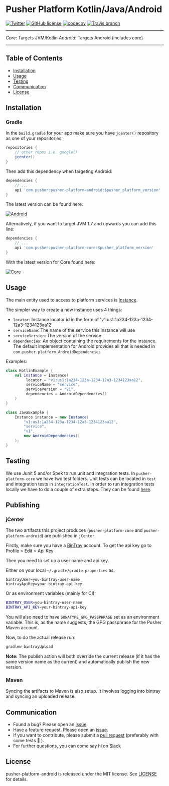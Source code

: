 # Pusher Platform Kotlin/Java/Android

[![Twitter](https://img.shields.io/badge/twitter-@Pusher-blue.svg?style=flat)](http://twitter.com/Pusher)
[![GitHub license](https://img.shields.io/badge/license-MIT-lightgrey.svg)](https://raw.githubusercontent.com/pusher/pusher-platform-android/master/LICENSE.md)
[![codecov](https://codecov.io/gh/pusher/pusher-platform-android/branch/master/graph/badge.svg)](https://codecov.io/gh/pusher/pusher-platform-android)
[![Travis branch](https://img.shields.io/travis/pusher/pusher-platform-android/master.svg)](https://travis-ci.org/pusher/pusher-platform-android)

---

*Core*: Targets JVM/Kotlin
*Android*: Targets Android (includes core)

---

## Table of Contents

* [Installation](#installation)
* [Usage](#usage)
* [Testing](#testing)
* [Communication](#communication)
* [License](#license)

## Installation

### Gradle

In the `build.gradle` for your app make sure you have `jcenter()` repository as one of your repositories:

```groovy
repositories {
    // other repos i.e. google()
    jcenter()
}
```

Then add this dependency when targeting Android:

```groovy
dependencies {
    // ...
    api 'com.pusher:pusher-platform-android:$pusher_platform_version'
}
```

The latest version can be found here:

[![Android](https://api.bintray.com/packages/pusher/maven/pusher-platform-android/images/download.svg) ](https://bintray.com/pusher/maven/pusher-platform-android/_latestVersion)

Alternatively, if you want to target JVM 1.7 and upwards you can add this line:

```groovy
dependencies {
    // ...
    api 'com.pusher:pusher-platform-core:$pusher_platform_version'
}
```

With the latest version for Core found here:

[![Core](https://api.bintray.com/packages/pusher/maven/pusher-platform-core/images/download.svg) ](https://bintray.com/pusher/maven/pusher-platform-core/_latestVersion)

## Usage

The main entity used to access to platform services is [Instance](pusher-platform-core/src/main/kotlin/com/pusher/platform/Instance.kt).

The simpler way to create a new instance uses 4 things:

* `locator`: Instance locator id in the form of 'v1:us1:1a234-123a-1234-12a3-1234123aa12'
* `serviceName`: The name of the service this instance will use
* `serviceVersion`: The version of the service
* `dependencies`: An object containing the requirements for the instance. The default implementation for Android provides all that is needed in `com.pusher.platform.AndroidDependencies`

Examples:

```kotlin
class KotlinExample {
    val instance = Instance(
         locator = "v1:us1:1a234-123a-1234-12a3-1234123aa12",
         serviceName = "service",
         serviceVersion = "v1",
         dependencies = AndroidDependencies()
    )
}
```

```java
class JavaExample {
    Instance instance = new Instance(
        "v1:us1:1a234-123a-1234-12a3-1234123aa12",
        "service",
        "v1",
        new AndroidDependencies()
    );
}

```

## Testing

We use Junit 5 and/or Spek to run unit and integration tests. In `pusher-platform-core` we have two test folders. Unit tests can be located in `test` and integration tests in `integrationTest`. In order to run integration tests locally we have to do a couple of extra steps. They can be found [here](pusher-platform-core/src/integrationTest/Readme.md).

## Publishing

### jCenter

The two artifacts this project produces (`pusher-platform-core` and `pusher-platform-android`) are published in `jCenter`.

Firstly, make sure you have a [BinTray](https://bintray.com) account. To get the api key go to Profile > Edit > Api Key

Then you need to set up a user name and api key.

Either on your local `~/.gradle/gradle.properties` as:

```properties
bintrayUser=you-bintray-user-name
bintrayApiKey=your-bintray-api-key
```

Or as environment variables (mainly for CI):

```bash
BINTRAY_USER=you-bintray-user-name
BINTRAY_API_KEY=your-bintray-api-key
```

You will also need to have `SONATYPE_GPG_PASSPHRASE` set as an environment variable. This is, as the name suggests, the GPG passphrase for the Pusher Maven account.

Now, to do the actual release run:

```bash
gradlew bintrayUpload
```

**Note:** The publish action will both override the current release (if it has the same version name as the current) and automatically publish the new version.


### Maven

Syncing the artifacts to Maven is also setup. It involves logging into bintray and syncing an uploaded release.

## Communication

- Found a bug? Please open an [issue](https://github.com/pusher/pusher-platform-android/issues).
- Have a feature request. Please open an [issue](https://github.com/pusher/pusher-platform-android/issues).
- If you want to contribute, please submit a [pull request](https://github.com/pusher/pusher-platform-android/pulls) (preferably with some tests 🙂 ).
- For further questions, you can come say hi on [Slack](https://feedback-beta.pusher.com/)

## License

pusher-platform-android is released under the MIT license. See [LICENSE](https://github.com/pusher/pusher-platform-android/blob/master/LICENSE.md) for details.
